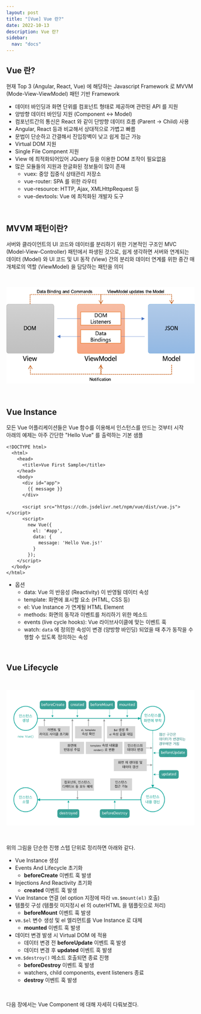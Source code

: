 ```yaml
---
layout: post
title: "[Vue] Vue 란?"
date: 2022-10-13
description: Vue 란?
sidebar:
  nav: "docs"
---
```


## Vue 란?

현재 Top 3 (Angular, React, Vue) 에 해당하는 Javascript Framework 로 MVVM (Mode-View-ViewModel) 패턴 기반 Framework
<br>

 - 데이터 바인딩과 화면 단위를 컴포넌트 형태로 제공하며 관련된 API 를 지원
 - 양방향 데이터 바인딩 지원 (Component <-> Model)
 - 컴포넌트간의 통신은 React 와 같이 단방향 데이터 흐름 (Parent -> Child) 사용
 - Angular, React 등과 비교해서 상대적으로 가볍고 빠름
 - 문법이 단순하고 간결해서 진입장벽이 낮고 쉽게 접근 가능
 - Virtual DOM 지원
 - Single File Compnent 지원
 - View 에 최적화되어있어 JQuery 등을 이용한 DOM 조작이 필요없음
 - 많은 모듈들의 지원과 한글화된 정보들이 많이 존재
   - vuex: 중앙 집중식 상태관리 저장소
   - vue-router: SPA 를 위한 라우터
   - vue-resource: HTTP, Ajax, XMLHttpRequest 등
   - vue-devtools: Vue 에 최적화된 개발자 도구

<br>

## MVVM 패턴이란?

서버와 클라이언트의 UI 코드와 데이터를 분리하기 위한 기본적인 구조인 MVC (Model-View-Controller) 패턴에서 파생된 것으로, 쉽게 생각하면 서버와 연계되는 데이터 (Model) 와 UI 코드 및 UI 동작 (View) 간의 분리와 데이터 연계를 위한 중간 매개체로의 역할 (ViewModel) 을 담당하는 패턴을 의미

<br>

![제목](/assets/images/vue-mvvm.png)

<br>

## Vue Instance
모든 Vue 어플리케이션들은 Vue 함수를 이용해서 인스턴스를 만드는 것부터 시작
<br>
아래의 예제는 아주 간단한 "Hello Vue" 를 출력하는 기본 샘플

```vue
<!DOCTYPE html>
  <html>
    <head>
      <title>Vue First Sample</title>
    </head>
    <body>
      <div id="app">
        {{ message }}
      </div>

      <script src="https://cdn.jsdelivr.net/npm/vue/dist/vue.js"></script>
      <script>
        new Vue({
          el: '#app',
          data: {
            message: 'Hello Vue.js!'
          }
        });
    </script>
  </body>
</html>
```
- 옵션
  - data: Vue 의 반응성 (Reactivity) 이 반영될 데이터 속성
  - template: 화면에 표시할 요소 (HTML, CSS 등)
  - el: Vue Instance 가 연계될 HTML Element
  - methods: 화면의 동작과 이벤트를 처리하기 위한 메소드
  - events (live cycle hooks): Vue 라이브사이클에 맞는 이벤트 훅
  - watch: `data` 에 정의한 속성이 변경 (양방향 바인딩) 되었을 때 추가 동작을 수행할 수 있도록 정의하는 속성

<br>

## Vue Lifecycle

<br>

![제목](/assets/images/vue-lifecycle.png)

<br>

위의 그림을 단순한 진행 스텝 단위로 정리하면 아래와 같다.
<br>

- Vue Instance 생성
- Events And Lifecycle 초기화
  - **beforeCreate** 이벤트 훅 발생
- Injections And Reactivity 초기화
  - **created** 이벤트 훅 발생
- Vue Instance 연결 (el option 지정에 따라 `vm.$mount(el)` 호출)
- 템플릿 구성 (템플릿 미지정시 el 의 outerHTML 을 템플릿으로 처리)
  - **beforeMount** 이벤트 훅 발생
- `vm.$el` 변수 생성 및 el 엘리먼트를 Vue Instance 로 대체
  - **mounted** 이벤트 훅 발생
- 데이터 변경 발생 시 Virtual DOM 에 적용
  - 데이터 변경 전 **beforeUpdate** 이벤트 훅 발생
  - 데이터 변경 후 **updated** 이벤트 훅 발생
- `vm.$destroy()` 메소드 호출되면 종료 진행
  - **beforeDestroy** 이벤트 훅 발생
  - watchers, child components, event listeners 종료
  - **destroy** 이벤트 훅 발생

<br>

다음 장에서는 Vue Component 에 대해 자세히 다뤄보겠다.